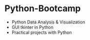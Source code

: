 # Python-Bootcamp
- Python Data Analysis & Visualization 
- GUI tkinter in Python
- Practical projects with Python

